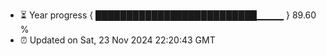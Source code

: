 - ⏳ Year progress { ██████████████████████████▁▁▁▁ } 89.60 %
- ⏰ Updated on Sat, 23 Nov 2024 22:20:43 GMT

